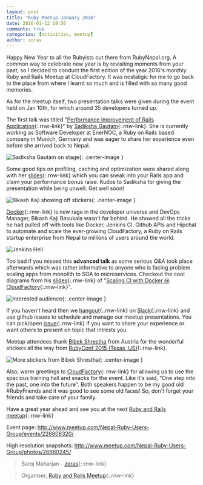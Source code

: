 ```yaml
---
layout: post
title: "Ruby Meetup January 2016"
date: 2016-01-12 19:56
comments: true
categories: [activities, meetup]
author: zoras
---
```


Happy New Year to all the Rubyists out there from RubyNepal.org. A common way to celebrate new year is by revisiting moments from your past, so I decided to conduct the first edition of the year 2016's monthly Ruby and Rails Meetup at CloudFactory. It was nostaligic for me to go back to the place from where I learnt so much and is filled with so many good memories.

As for the meetup itself, two presentation talks were given during the event held on Jan 10th, for which around 35 developers turned up.

The first talk was titled "[Performance Improvement of Rails Application](https://github.com/RubyNepal/rorh/issues/9){:.rnw-link}" by [Sadiksha Gautam](https://twitter.com/sadikshagautam){:.rnw-link}. She is currently working as Software Developer at EnerNOC, a Ruby on Rails based company in Munich, Germany and was eager to share her experience even before she arrived back to Nepal.

![Sadiksha Gautam on stage](https://secure.meetupstatic.com/photos/event/a/f/8/a/600_445784938.jpeg){: .center-image }

Some good tips on profiling, caching and optimization were shared along with her [slides](http://files.meetup.com/18762323/Performance_Improvement_Sadiksha_Gautam-Ruby_Nepal_Meetup-Jan_10.pdf){:.rnw-link} which you can sneak into your Rails app and claim your performance bonus raise. Kudos to Sadiksha for giving the presentation while being unwell. Get well soon!

![Bikash Kaji showing off stickers](https://secure.meetupstatic.com/photos/event/b/a/0/0/600_445787616.jpeg){: .center-image }

[Docker](https://www.docker.com/){:.rnw-link} is new rage in the developer universe and DevOps Manager, Bikash Kaji Basukala wasn't far behind. He showed all the tricks he had pulled off with tools like Docker, Jenkins CI, Github APIs and Hipchat to automate and scale the ever-growing CloudFactory, a Ruby on Rails startup enterprise from Nepal to millions of users around the world.

![Jenkins Hell](https://secure.meetupstatic.com/photos/event/a/f/b/4/600_445784980.jpeg)

Too bad if you missed this **advanced talk** as some serious *Q&A* took place afterwards which was rather informative to anyone who is facing problem scaling apps from monolith to SOA to microservices. Checkout the cool diagrams from his [slides](https://bit.ly/scaling_ci_with_dockers){:.rnw-link} of "[Scaling CI with Docker @ CloudFactory](https://github.com/RubyNepal/rorh/issues/12){:.rnw-link}".

![Interested audience](https://secure.meetupstatic.com/photos/event/a/f/f/9/highres_445785049.jpeg){: .center-image }

If you haven't heard then we [hangout](https://rubynepal-slack.herokuapp.com/){:.rnw-link} on [Slack](https://rubynepal.slack.com/){:.rnw-link} and use github issues to schedule and manage our meetup presentations. You can pick/open [issue](https://github.com/RubyNepal/rorh/issues){:.rnw-link} if you want to share your experience or want others to present on topic that intrests you.

Meetup attendees thank [Bibek Shrestha](https://twitter.com/bibstha) from Austria for the wonderful stickers all the way from [RubyConf 2015 (Texas, US)](http://confreaks.tv/events/rubyconf2015){:.rnw-link}.

![More stickers from Bibek Shrestha](https://secure.meetupstatic.com/photos/event/9/e/c/0/600_445480640.jpeg){: .center-image }

Also, warm greetings to [CloudFactory](http://www.cloudfactory.com/home){:.rnw-link} for allowing us to use the spacious training hall and snacks for the event. Like it's said, "One step into the past, one into the future". Both speakers happen to be my good old #RubyFriends and it was good to see some old faces! So, don't forget your friends and take care of your family.

Have a great year ahead and see you at the next [Ruby and Rails meetup](http://www.meetup.com/Nepal-Ruby-Users-Group/){:.rnw-link}

Event page: http://www.meetup.com/Nepal-Ruby-Users-Group/events/226808320/

High resolution snapshots: http://www.meetup.com/Nepal-Ruby-Users-Group/photos/26660245/

> Saroj Maharjan - [zoras](https://twitter.com/zoraslapen){:.rnw-link}

> Organiser, [Ruby and Rails Meetup](http://www.meetup.com/Nepal-Ruby-Users-Group/){:.rnw-link}
